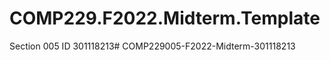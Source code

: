 # COMP229.F2022.Midterm.Template
Section 005
ID 301118213#   C O M P 2 2 9 0 0 5 - F 2 0 2 2 - M i d t e r m - 3 0 1 1 1 8 2 1 3  
 